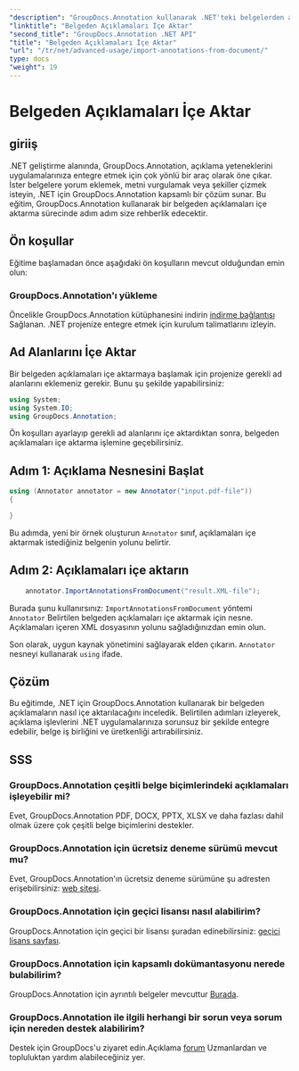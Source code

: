 ```yaml
---
"description": "GroupDocs.Annotation kullanarak .NET'teki belgelerden açıklamaların nasıl içe aktarılacağını öğrenin. Sorunsuz entegrasyon için adım adım öğreticimizi izleyin."
"linktitle": "Belgeden Açıklamaları İçe Aktar"
"second_title": "GroupDocs.Annotation .NET API"
"title": "Belgeden Açıklamaları İçe Aktar"
"url": "/tr/net/advanced-usage/import-annotations-from-document/"
type: docs
"weight": 19
---
```


# Belgeden Açıklamaları İçe Aktar

## giriiş
.NET geliştirme alanında, GroupDocs.Annotation, açıklama yeteneklerini uygulamalarınıza entegre etmek için çok yönlü bir araç olarak öne çıkar. İster belgelere yorum eklemek, metni vurgulamak veya şekiller çizmek isteyin, .NET için GroupDocs.Annotation kapsamlı bir çözüm sunar. Bu eğitim, GroupDocs.Annotation kullanarak bir belgeden açıklamaları içe aktarma sürecinde adım adım size rehberlik edecektir.
## Ön koşullar
Eğitime başlamadan önce aşağıdaki ön koşulların mevcut olduğundan emin olun:
### GroupDocs.Annotation'ı yükleme
Öncelikle GroupDocs.Annotation kütüphanesini indirin [indirme bağlantısı](https://releases.groupdocs.com/annotation/net/) Sağlanan. .NET projenize entegre etmek için kurulum talimatlarını izleyin.

## Ad Alanlarını İçe Aktar
Bir belgeden açıklamaları içe aktarmaya başlamak için projenize gerekli ad alanlarını eklemeniz gerekir. Bunu şu şekilde yapabilirsiniz:

```csharp
using System;
using System.IO;
using GroupDocs.Annotation;
```

Ön koşulları ayarlayıp gerekli ad alanlarını içe aktardıktan sonra, belgeden açıklamaları içe aktarma işlemine geçebilirsiniz.
## Adım 1: Açıklama Nesnesini Başlat
```csharp
using (Annotator annotator = new Annotator("input.pdf-file"))
{

}
```
Bu adımda, yeni bir örnek oluşturun `Annotator` sınıf, açıklamaları içe aktarmak istediğiniz belgenin yolunu belirtir.
## Adım 2: Açıklamaları içe aktarın
```csharp
	annotator.ImportAnnotationsFromDocument("result.XML-file");
```
Burada şunu kullanırsınız: `ImportAnnotationsFromDocument` yöntemi `Annotator` Belirtilen belgeden açıklamaları içe aktarmak için nesne. Açıklamaları içeren XML dosyasının yolunu sağladığınızdan emin olun.

Son olarak, uygun kaynak yönetimini sağlayarak elden çıkarın. `Annotator` nesneyi kullanarak `using` ifade.

## Çözüm
Bu eğitimde, .NET için GroupDocs.Annotation kullanarak bir belgeden açıklamaların nasıl içe aktarılacağını inceledik. Belirtilen adımları izleyerek, açıklama işlevlerini .NET uygulamalarınıza sorunsuz bir şekilde entegre edebilir, belge iş birliğini ve üretkenliği artırabilirsiniz.
## SSS
### GroupDocs.Annotation çeşitli belge biçimlerindeki açıklamaları işleyebilir mi?
Evet, GroupDocs.Annotation PDF, DOCX, PPTX, XLSX ve daha fazlası dahil olmak üzere çok çeşitli belge biçimlerini destekler.
### GroupDocs.Annotation için ücretsiz deneme sürümü mevcut mu?
Evet, GroupDocs.Annotation'ın ücretsiz deneme sürümüne şu adresten erişebilirsiniz: [web sitesi](https://releases.groupdocs.com/).
### GroupDocs.Annotation için geçici lisansı nasıl alabilirim?
GroupDocs.Annotation için geçici bir lisansı şuradan edinebilirsiniz: [geçici lisans sayfası](https://purchase.groupdocs.com/temporary-license/).
### GroupDocs.Annotation için kapsamlı dokümantasyonu nerede bulabilirim?
GroupDocs.Annotation için ayrıntılı belgeler mevcuttur [Burada](https://tutorials.groupdocs.com/annotation/net/).
### GroupDocs.Annotation ile ilgili herhangi bir sorun veya sorum için nereden destek alabilirim?
Destek için GroupDocs'u ziyaret edin.Açıklama [forum](https://forum.groupdocs.com/c/annotation/10) Uzmanlardan ve topluluktan yardım alabileceğiniz yer.